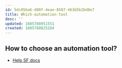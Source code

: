 ```yaml
---
id: 5dc05ba6-d00f-4eae-8587-463b5b2bd0e7
title: Which-automation-tool
desc: ''
updated: 1605788951551
created: 1605788825284
---
```


## How to choose an automation tool?

- [Help SF docs](https://help.salesforce.com/articleView?id=process_which_tool.htm&type=5)